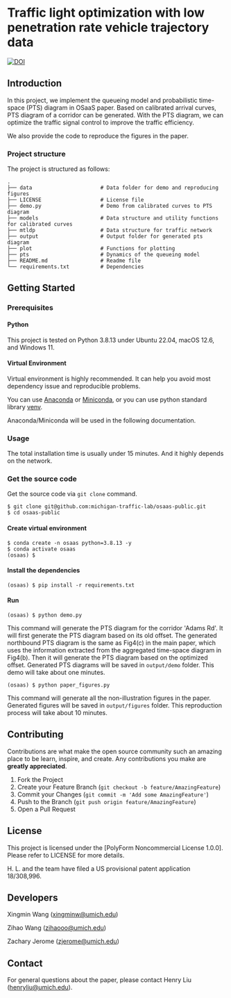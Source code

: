 # Traffic light optimization with low penetration rate vehicle trajectory data

[![DOI](https://zenodo.org/badge/730009195.svg)](https://zenodo.org/doi/10.5281/zenodo.10493793)

## Introduction

In this project, we implement the queueing model and probabilistic time-space
(PTS) diagram in OSaaS paper.
Based on calibrated arrival curves, PTS diagram of a corridor can be generated.
With the PTS diagram, we can optimize the traffic signal control to improve the
traffic efficiency.

We also provide the code to reproduce the figures in the paper.


### Project structure

The project is structured as follows:

```plain
.
├── data                      # Data folder for demo and reproducing figures
├── LICENSE                   # License file
├── demo.py                   # Demo from calibrated curves to PTS diagram
├── models                    # Data structure and utility functions for calibrated curves
├── mtldp                     # Data structure for traffic network
├── output                    # Output folder for generated pts diagram
├── plot                      # Functions for plotting 
├── pts                       # Dynamics of the queueing model
├── README.md                 # Readme file
└── requirements.txt          # Dependencies
```

## Getting Started

### Prerequisites

#### Python

This project is tested on Python 3.8.13 under Ubuntu 22.04, macOS 12.6, and Windows 11.

#### Virtual Environment

Virtual environment is highly recommended. It can help you
avoid most dependency issue and reproducible problems.

You can use [Anaconda](https://docs.anaconda.com/anaconda/install/index.html)
or [Miniconda](https://docs.conda.io/en/latest/miniconda.html), or you can use python
standard library [venv](https://docs.python.org/3.8/library/venv.html).

Anaconda/Miniconda will be used in the following documentation.

### Usage

The total installation time is usually under 15 minutes. And it highly depends on the network.

### Get the source code

Get the source code via `git clone` command.
```shell
$ git clone git@github.com:michigan-traffic-lab/osaas-public.git
$ cd osaas-public
```

#### Create virtual environment

```shell
$ conda create -n osaas python=3.8.13 -y
$ conda activate osaas
(osaas) $
```

#### Install the dependencies

```shell
(osaas) $ pip install -r requirements.txt
```

#### Run

```shell
(osaas) $ python demo.py
```

This command will generate the PTS diagram for the corridor 'Adams Rd'.
It will first generate the PTS diagram based on its old offset. The generated
northbound PTS diagram is the same as Fig4(c) in the main paper, which uses
the information extracted from the aggregated time-space diagram in Fig4(b).
Then it will generate the PTS diagram based on the optimized offset.
Generated PTS diagrams will be saved in `output/demo` folder. This demo will 
take about one minutes.

```shell
(osaas) $ python paper_figures.py
```
This command will generate all the non-illustration figures in the paper.
Generated figures will be saved in `output/figures` folder. This reproduction 
process will take about 10 minutes.


## Contributing

Contributions are what make the open source community such an amazing place to be learn, inspire, and create. Any contributions you make are **greatly appreciated**.

1. Fork the Project
2. Create your Feature Branch (`git checkout -b feature/AmazingFeature`)
3. Commit your Changes (`git commit -m 'Add some AmazingFeature'`)
4. Push to the Branch (`git push origin feature/AmazingFeature`)
5. Open a Pull Request

## License

This project is licensed under the [PolyForm Noncommercial License 1.0.0]. Please refer to LICENSE for more details.

H. L. and the team have filed a US provisional patent application 18/308,996.

## Developers

Xingmin Wang (xingminw@umich.edu)

Zihao Wang (zihaooo@umich.edu)

Zachary Jerome (zjerome@umich.edu)


## Contact

For general questions about the paper, please contact Henry Liu (henryliu@umich.edu).
